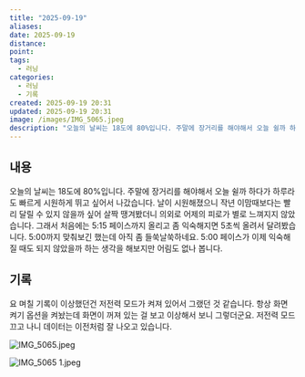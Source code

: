 ```yaml
---
title: "2025-09-19"
aliases:
date: 2025-09-19
distance:
point:
tags:
  - 러닝
categories:
  - 러닝
  - 기록
created: 2025-09-19 20:31
updated: 2025-09-19 20:31
image: /images/IMG_5065.jpeg
description: "오늘의 날씨는 18도에 80%입니다. 주말에 장거리를 해야해서 오늘 쉴까 하다가 하루라도 빠르게 시원하게 뛰고 싶어서  나갔습니다. 날이 시원해졌으니 작년 이맘때보다는 빨리 달릴 수 있지 않을까 싶어 살짝 땡겨봤더니 의외로 어제의 피로가 별로 느껴지지 않았습니다. 그래서 처음에는 5:1"
---
```


## 내용
오늘의 날씨는 18도에 80%입니다.
주말에 장거리를 해야해서 오늘 쉴까 하다가 하루라도 빠르게 시원하게 뛰고 싶어서  나갔습니다.
날이 시원해졌으니 작년 이맘때보다는 빨리 달릴 수 있지 않을까 싶어 살짝 땡겨봤더니 의외로 어제의 피로가 별로 느껴지지 않았습니다. 그래서 처음에는 5:15 페이스까지 올리고 좀 익숙해지면 5초씩 올려서 달려봤습니다. 5:00까지 맞춰보긴 했는데 아직 좀 들쑥날쑥하네요. 5:00 페이스가 이제 익숙해질 때도 되지 않았을까 하는 생각을 해보지만 어림도 없나 봅니다.

## 기록
요 며칠 기록이 이상했던건 저전력 모드가 켜져 있어서 그랬던 것 같습니다. 항상 화면 켜기 옵션을 켜놨는데 화면이 꺼져 있는 걸 보고 이상해서 보니 그렇더군요. 저전력 모드 끄고 나니 데이터는 이전처럼 잘 나오고 있습니다.

![IMG_5065.jpeg](/images/IMG_5065.jpeg)

![IMG_5065 1.jpeg](/images/IMG_5065%201.jpeg)
